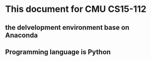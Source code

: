 # This document for CMU CS15-112

## the delvelopment environment base on Anaconda

## Programming language is Python